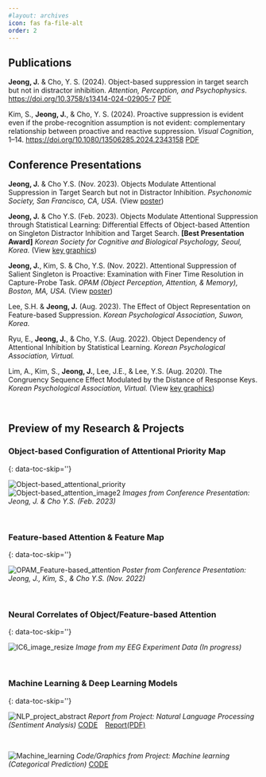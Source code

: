 ```yaml
---
#layout: archives
icon: fas fa-file-alt
order: 2
---
```

## Publications

**Jeong, J.** & Cho, Y. S. (2024). Object-based suppression in target search but not in distractor inhibition. _Attention, Perception, and Psychophysics_. https://doi.org/10.3758/s13414-024-02905-7 [PDF](https://drive.google.com/file/d/1osSD4dHbjY_AJguS3jf26dGYkud1BsyM/view?usp=drive_link)

Kim, S., **Jeong, J.**, & Cho, Y. S. (2024). Proactive suppression is evident even if the probe-recognition assumption is not evident: complementary relationship between proactive and reactive suppression. _Visual Cognition_, 1–14. https://doi.org/10.1080/13506285.2024.2343158 [PDF](https://drive.google.com/file/d/1BUKrlDzQapZAcuxPywuio0yhnGSJus9M/view?usp=sharing)



## Conference Presentations

**Jeong, J.** & Cho Y.S. (Nov. 2023). Objects Modulate Attentional Suppression in Target Search but not in Distractor Inhibition.
_Psychonomic Society, San Francisco, CA, USA._
(View [poster](https://drive.google.com/file/d/15M30X67miIs_Y1noZF_7Hu0oOvbdJOc6/view?usp=drive_link))

**Jeong, J.** & Cho Y.S. (Feb. 2023). Objects Modulate Attentional Suppression through Statistical Learning: Differential Effects of Object-based Attention on Singleton Distractor Inhibition and Target Search. **[Best Presentation Award]**
_Korean Society for Cognitive and Biological Psychology, Seoul, Korea._
(View [key graphics](http://JiyoonJeong-Archive.github.io/about/#object-based-configuration-of-attentional-priority-map))

**Jeong, J.**, Kim, S. & Cho, Y.S. (Nov. 2022). Attentional Suppression of Salient Singleton is Proactive: Examination with Finer Time Resolution in Capture-Probe Task.
_OPAM (Object Perception, Attention, & Memory), Boston, MA, USA._
(View [poster](https://drive.google.com/file/d/1VZJgTFxC979QPvNEGsK8ZtHcvkTwCiF0/view?usp=drive_link))

Lee, S.H. & **Jeong, J.** (Aug. 2023). The Effect of Object Representation on Feature-based Suppression.
_Korean Psychological Association, Suwon, Korea._

Ryu, E., **Jeong, J.**, & Cho, Y.S. (Aug. 2022). Object Dependency of Attentional Inhibition by Statistical Learning.
_Korean Psychological Association, Virtual._

Lim, A., Kim, S., **Jeong, J.**, Lee, J.E., & Lee, Y.S. (Aug. 2020). The Congruency Sequence Effect Modulated by the Distance of Response Keys.
_Korean Psychological Association, Virtual._
(View [key graphics](http://JiyoonJeong-Archive.github.io/posts/Projects/#attention--response-selection))

<br/>

## Preview of my Research & Projects

### Object-based Configuration of Attentional Priority Map
{: data-toc-skip=''}

![Object-based_attentional_priority](https://i.ibb.co/9gNLh0d/Object-based-attentional-priority.png) <br/>
![Object-based_attention_image2](https://i.ibb.co/WFKfGsm/Object-based-attention-image2.png)
_Images from Conference Presentation: Jeong, J. & Cho Y.S. (Feb. 2023)_

<br/>

### Feature-based Attention & Feature Map
{: data-toc-skip=''}

![OPAM_Feature-based_attention](https://i.ibb.co/s5yF5Rm/OPAM-Feature-based-attention.png)
_Poster from Conference Presentation: Jeong, J., Kim, S., & Cho Y.S. (Nov. 2022)_

<br/>

### Neural Correlates of Object/Feature-based Attention
{: data-toc-skip=''}

![IC6_image_resize](https://i.ibb.co/jh74Hmr/IC6-image.png)
_Image from my EEG Experiment Data (In progress)_

<br/>

### Machine Learning & Deep Learning Models
{: data-toc-skip=''}

![NLP_project_abstract](https://i.ibb.co/GQXKfLH/NLP-project-abstract.png)
_Report from Project: Natural Language Processing (Sentiment Analysis)_ 
[CODE](https://github.com/JiyoonJeong-Archive/Project-Natural_Language_Processing) &ensp;
[Report(PDF)](https://drive.google.com/file/d/1tQriq04B8Ka4Udg3OOoFhZNoBu7S3ALT/view?usp=sharing)

<br/>

![Machine_learning](https://i.ibb.co/h76FKwZ/Machine-learning.png)
_Code/Graphics from Project: Machine learning (Categorical Prediction)_ 
[CODE](https://github.com/JiyoonJeong-Archive/Projects-Machine_Learning)